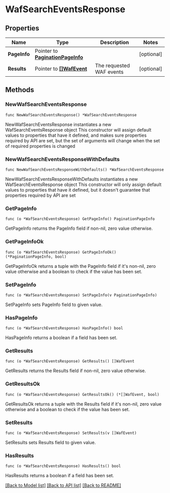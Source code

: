 # WafSearchEventsResponse

## Properties

Name | Type | Description | Notes
------------ | ------------- | ------------- | -------------
**PageInfo** | Pointer to [**PaginationPageInfo**](paginationPageInfo.md) |  | [optional] 
**Results** | Pointer to [**[]WafEvent**](wafEvent.md) | The requested WAF events | [optional] 

## Methods

### NewWafSearchEventsResponse

`func NewWafSearchEventsResponse() *WafSearchEventsResponse`

NewWafSearchEventsResponse instantiates a new WafSearchEventsResponse object
This constructor will assign default values to properties that have it defined,
and makes sure properties required by API are set, but the set of arguments
will change when the set of required properties is changed

### NewWafSearchEventsResponseWithDefaults

`func NewWafSearchEventsResponseWithDefaults() *WafSearchEventsResponse`

NewWafSearchEventsResponseWithDefaults instantiates a new WafSearchEventsResponse object
This constructor will only assign default values to properties that have it defined,
but it doesn't guarantee that properties required by API are set

### GetPageInfo

`func (o *WafSearchEventsResponse) GetPageInfo() PaginationPageInfo`

GetPageInfo returns the PageInfo field if non-nil, zero value otherwise.

### GetPageInfoOk

`func (o *WafSearchEventsResponse) GetPageInfoOk() (*PaginationPageInfo, bool)`

GetPageInfoOk returns a tuple with the PageInfo field if it's non-nil, zero value otherwise
and a boolean to check if the value has been set.

### SetPageInfo

`func (o *WafSearchEventsResponse) SetPageInfo(v PaginationPageInfo)`

SetPageInfo sets PageInfo field to given value.

### HasPageInfo

`func (o *WafSearchEventsResponse) HasPageInfo() bool`

HasPageInfo returns a boolean if a field has been set.

### GetResults

`func (o *WafSearchEventsResponse) GetResults() []WafEvent`

GetResults returns the Results field if non-nil, zero value otherwise.

### GetResultsOk

`func (o *WafSearchEventsResponse) GetResultsOk() (*[]WafEvent, bool)`

GetResultsOk returns a tuple with the Results field if it's non-nil, zero value otherwise
and a boolean to check if the value has been set.

### SetResults

`func (o *WafSearchEventsResponse) SetResults(v []WafEvent)`

SetResults sets Results field to given value.

### HasResults

`func (o *WafSearchEventsResponse) HasResults() bool`

HasResults returns a boolean if a field has been set.


[[Back to Model list]](../README.md#documentation-for-models) [[Back to API list]](../README.md#documentation-for-api-endpoints) [[Back to README]](../README.md)


